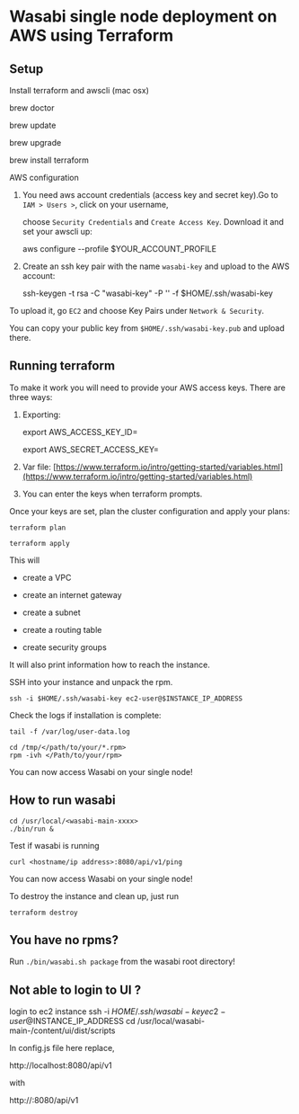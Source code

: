 # Wasabi single node deployment on AWS using Terraform

## Setup

Install terraform and awscli (mac osx)

brew doctor

brew update

brew upgrade

brew install terraform

AWS configuration

1. You need aws account credentials (access key and secret key).Go to `IAM > Users >`, click on your username,

   choose `Security Credentials` and `Create Access Key`. Download it and set your awscli up:

      aws configure --profile $YOUR_ACCOUNT_PROFILE

2. Create an ssh key pair with the name `wasabi-key` and upload to the AWS account:
    
    ssh-keygen -t rsa -C "wasabi-key" -P '' -f $HOME/.ssh/wasabi-key

To upload it, go `EC2` and choose Key Pairs under `Network & Security`.

You can copy your public key from `$HOME/.ssh/wasabi-key.pub` and upload there.


## Running terraform

To make it work you will need to provide your AWS access keys. There are three ways:


1. Exporting:

    export AWS_ACCESS_KEY_ID=<Your AWS Access key>

    export AWS_SECRET_ACCESS_KEY=<Your AWS secret key>

2. Var file: [https://www.terraform.io/intro/getting-started/variables.html](https://www.terraform.io/intro/getting-started/variables.html)

3. You can enter the keys when terraform prompts.

Once your keys are set, plan the cluster configuration and apply your plans:

    terraform plan

    terraform apply

This will

- create a VPC

- create an internet gateway

- create a subnet

- create a routing table

- create security groups


It will also print information how to reach the instance.

SSH into your instance and unpack the rpm.

    ssh -i $HOME/.ssh/wasabi-key ec2-user@$INSTANCE_IP_ADDRESS

Check the logs if installation is complete:

    tail -f /var/log/user-data.log

    cd /tmp/</path/to/your/*.rpm>
    rpm -ivh </Path/to/your/rpm>

You can now access Wasabi on your single node!

## How to run wasabi

    cd /usr/local/<wasabi-main-xxxx>
    ./bin/run &


Test if wasabi is running

    curl <hostname/ip address>:8080/api/v1/ping

You can now access Wasabi on your single node!



To destroy the instance and clean up, just run

    terraform destroy


## You have no rpms?
Run `./bin/wasabi.sh package` from the wasabi root directory!

## Not able to login to UI ?

login to ec2 instance
    ssh -i $HOME/.ssh/wasabi-key ec2-user@$INSTANCE_IP_ADDRESS
    cd /usr/local/wasabi-main-<xxxxxxx>/content/ui/dist/scripts

In config.js file here replace,

http://localhost:8080/api/v1

with 

http://<PUBLIC-IP>:8080/api/v1
